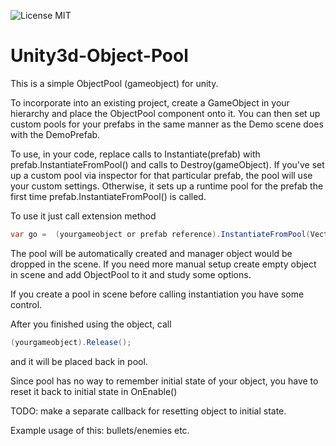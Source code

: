 
![License MIT](https://img.shields.io/badge/license-MIT-green.svg)
# Unity3d-Object-Pool

This is a simple ObjectPool (gameobject) for unity.

To incorporate into an existing project, create a GameObject in your hierarchy and place the ObjectPool component onto it.  You can then set up custom pools for your prefabs in the same manner as the Demo scene does with the DemoPrefab.

To use, in your code, replace calls to Instantiate(prefab) with prefab.InstantiateFromPool() and calls to Destroy(gameObject).  If you've set up a custom pool via inspector for that particular prefab, the pool will use your custom settings.  Otherwise, it sets up a runtime pool for the prefab the first time prefab.InstantiateFromPool() is called.

To use it just call extension method 
``` csharp
var go =  (yourgameobject or prefab reference).InstantiateFromPool(Vector3 position, Quaternion rotation);
```

The pool will be automatically created and manager object would be dropped in the scene.
If you need more manual setup create empty object in scene and add ObjectPool to it and study some options.

If you create a pool in scene before calling instantiation you have some control.

After you finished using the object, call 

``` csharp
(yourgameobject).Release();
```

and it will be placed back in pool.

Since pool has no way to remember initial state of your object, you have to reset it back to initial state in
OnEnable() 

TODO: make a separate callback for resetting object to initial state.

Example usage of this: bullets/enemies etc.
